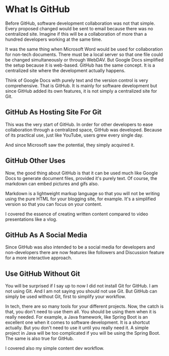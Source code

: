 # What Is GitHub
Before GitHub, software development collaboration
was not that simple. Every proposed changed
would be sent to email because there was no 
centralized site. Imagine if this will be
a collaboration of more than a hundred developers
working at the same time.

It was the same thing when Microsoft Word would 
be used for collaboration for non-tech documents.
There must be a local
server so that one file could be changed
simultaneously or through WebDAV. But Google Docs
simplified the setup because it is web-based.
GitHub has the same concept. It is a centralized
site where the development actually happens.

Think of Google Docs with purely text and 
the version control is very comprehensive.
That is GitHub. It is mainly for software
development but since GitHub added its own
features, it is not simply a centralized
site for Git.

## GitHub As Hosting Site For Git
This was the very start of GitHub. In order
for other developers to ease collaboration 
through a centralized space, GitHub was
developed. Because of its practical use,
just like YouTube, users
grew every single day.

And since Microsoft saw the potential,
they simply acquired it.

## GitHub Other Uses
Now, the good thing about GitHub is that
it can be used much like Google Docs to
generate document files, provided
it's purely text. Of course, the
markdown can embed pictures and gifs
also.

Markdown is a lightweight markup language
so that you will not be writing using 
the pure HTML for your blogging site, for
example. It's a simplified version so
that you can focus on your content.

I covered the essence of creating written
content compared to video presentations
like a vlog.

## GitHub As A Social Media
Since GitHub was also intended to be
a social media for developers and non-developers
there are now features like followers
and Discussion feature for a more interactive
approach.

## Use GitHub Without Git
You will be surprised if I say up to now
I did not install Git for GitHub. I am not
using Git. And I am not saying you should not 
use Git. But GitHub can simply be used
without Git, first to simplify your
workflow. 

In tech, there are so many tools for
your different projects. Now, the catch
is that, you don't need to use them all.
You should be using them when it is really
needed. For example, a Java framework, like
Spring Boot is an excellent one when
it comes to software development. It is
a shortcut actually. But you don't
need to use it until you really need it.
A simple project in Java will be too 
complicated if you will be using the Spring Boot.
The same is also true for GitHub.

I covered also my simple content dev workflow. 
